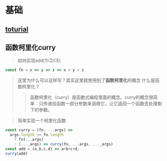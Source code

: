 # 基础
## [toturial](https://llh911001.gitbooks.io/mostly-adequate-guide-chinese/content/)
## 函数柯里化curry
> 如何实现add(1)(2)(3);
```js
const fn = x => y => z => x + y + z
```
> 这里为什么可以这样写？其实这里就使用到了**函数柯里化**的概念
> 什么是函数柯里化？</br>
>> 函数柯里化（curry）是函数式编程里面的概念。curry的概念很简单：只传递给函数一部分参数来调用它，让它返回一个函数去处理剩下的参数。

> 简单实现一个柯里化函数
```js
const curry = (fn, ...args) =>
  args.length >= fn.length
    ? fn(...args)
    : (..._args) => curry(fn, ...args, ..._args)
const add = (a,b,c,d) => a+b+c+d;
curry(add)
```